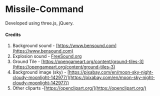 # Missile-Command

Developed using three.js, jQuery.

#### Credits 

1. Background sound - [https://www.bensound.com](https://www.bensound.com)
2. Explosion sound - [FreeSound.org](https://freesound.org/people/tommccann/sounds/235968/)
3. Ground Tile - [https://opengameart.org/content/ground-tiles-3](https://opengameart.org/content/ground-tiles-3)
4. Background image (sky) - [https://pixabay.com/en/moon-sky-night-cloudy-moonlight-142977/](https://pixabay.com/en/moon-sky-night-cloudy-moonlight-142977/)
5. Other cliparts -[https://openclipart.org/](https://openclipart.org/)

